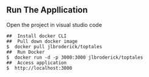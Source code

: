 ## Run The Appllication

Open the project in visual studio code

```
##  Install docker CLI
##  Pull down docker image
$  docker pull jlbroderick/toptales
##  Run Docker
$  docker run -d -p 3000:3000 jlbroderick/toptales
##  Access application
$  http://localhost:3000

```
